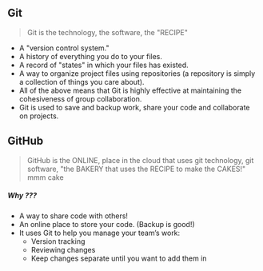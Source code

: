 ## Git
> Git is the technology, the software, the "RECIPE"
- A "version control system."
- A history of everything you do to your files.
- A record of "states" in which your files has existed.
- A way to organize project files using repositories (a repository is simply a collection of things you care about).
- All of the above means that Git is highly effective at maintaining the cohesiveness of group collaboration.
- Git is used to save and backup work, share your code and collaborate on projects.

## GitHub
> GitHub is the ONLINE, place in the cloud that uses git technology, git software, "the BAKERY that uses the RECIPE to make the CAKES!" mmm cake

##### Why ???

- A way to share code with others!
- An online place to store your code.  (Backup is good!)
- It uses Git to help you manage your team’s work:
  - Version tracking
  - Reviewing changes
  - Keep changes separate until you want to add them in
